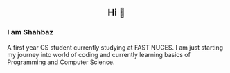 <h2 align="center">Hi 👋 </h2>
<h3>I am Shahbaz</h3>
<p>A first year CS student currently studying at FAST NUCES. I am just starting my journey into world of coding and currently learning basics of Programming and Computer Science.</p>




